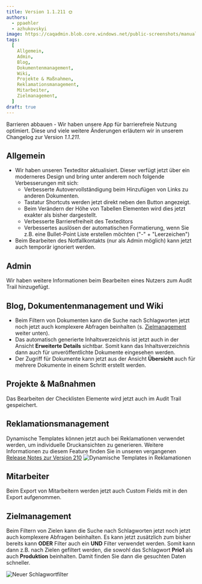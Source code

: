 ```yaml
---
title: Version 1.1.211 🌞
authors:
  - ppaehler
  - azhukovskyi
image: https://caqadmin.blob.core.windows.net/public-screenshots/manual-screenshots/summer-release-notes.jpeg
tags:
  [
    Allgemein,
    Admin,
    Blog,
    Dokumentenmanagement,
    Wiki,
    Projekte & Maßnahmen,
    Reklamationsmanagement,
    Mitarbeiter,
    Zielmanagement,
  ]
draft: true
---
```


Barrieren abbauen - Wir haben unsere App für barrierefreie Nutzung optimiert. Diese und viele weitere Änderungen erläutern wir in unserem Changelog zur Version _1.1.211_.

<!--truncate-->

## Allgemein

- Wir haben unseren Texteditor aktualisiert. Dieser verfügt jetzt über ein moderneres Design und bring unter anderem noch folgende Verbesserungen mit sich:
  - Verbesserte Autovervollständigung beim Hinzufügen von Links zu anderen Dokumenten.
  - Tastatur Shortcuts werden jetzt direkt neben den Button angezeigt.
  - Beim Verändern der Höhe von Tabellen Elementen wird dies jetzt exakter als bisher dargestellt.
  - Verbesserte Barrierefreiheit des Texteditors
  - Verbessertes auslösen der automatischen Formatierung, wenn Sie z.B. eine Bullet-Point Liste erstellen möchten ("-" + "Leerzeichen")
- Beim Bearbeiten des Notfallkontakts (nur als Admin möglich) kann jetzt auch temporär ignoriert werden.

## Admin

Wir haben weitere Informationen beim Bearbeiten eines Nutzers zum Audit Trail hinzugefügt.

## Blog, Dokumentenmanagement und Wiki

- Beim Filtern von Dokumenten kann die Suche nach Schlagworten jetzt noch jetzt auch komplexere Abfragen beinhalten (s. [Zielmanagement](#zielmanagement) weiter unten).
- Das automatisch generierte Inhaltsverzeichnis ist jetzt auch in der Ansicht **Erweiterte Details** sichtbar. Somit kann das Inhaltsverzeichnis dann auch für unveröffentlichte Dokumente eingesehen werden.
- Der Zugriff für Dokumente kann jetzt aus der Ansicht **Übersicht** auch für mehrere Dokumente in einem Schritt erstellt werden.

## Projekte & Maßnahmen

Das Bearbeiten der Checklisten Elemente wird jetzt auch im Audit Trail gespeichert.

## Reklamationsmanagement

Dynamische Templates können jetzt auch bei Reklamationen verwendet werden, um individuelle Druckansichten zu generieren. Weitere Informationen zu diesem Feature finden Sie in unseren vergangenen [Release Notes zur Version 210](/blog/2025/05/19/version-1_1_210)
![Dynamische Templates in Reklamationen](https://caqadmin.blob.core.windows.net/public-screenshots/manual-screenshots/Screenshot%202025-07-14_dynamic_template_claim.png)

## Mitarbeiter

Beim Export von Mitarbeitern werden jetzt auch Custom Fields mit in den Export aufgenommen.

## Zielmanagement

Beim Filtern von Zielen kann die Suche nach Schlagworten jetzt noch jetzt auch komplexere Abfragen beinhalten. Es kann jetzt zusätzlich zum bisher bereits kann **ODER** Filter auch ein **UND** Filter verwendet werden. Somit kann dann z.B. nach Zielen gefiltert werden, die sowohl das Schlagwort **Prio1** als auch **Produktion** beinhalten. Damit finden Sie dann die gesuchten Daten schneller.

![Neuer Schlagwortfilter](https://caqadmin.blob.core.windows.net/public-screenshots/manual-screenshots/Screenshot%202025-07-14_tag-filter-v2.png)
